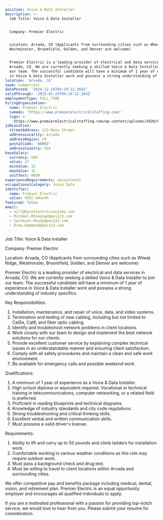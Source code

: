 ```yaml
---
position: Voice & Data Installer
description: >-
  Job Title: Voice & Data Installer


  Company: Premier Electric


  Location: Arvada, CO (Applicants from surrounding cities such as Wheat Ridge,
  Westminster, Broomfield, Golden, and Denver are welcome)


  Premier Electric is a leading provider of electrical and data services in
  Arvada, CO. We are currently seeking a skilled Voice & Data Installer to join
  our team. The successful candidate will have a minimum of 1 year of experience
  in Voice & Data Installer work and possess a strong understanding of in...
location: 'Arvada, CO'
team: Commercial
datePosted: '2024-12-18T04:29:12.364Z'
validThrough: '2025-01-25T04:29:12.364Z'
employmentType: FULL_TIME
hiringOrganization:
  name: Premier Electric
  sameAs: 'https://www.premierelectricalstaffing.com/'
  logo: >-
    https://www.premierelectricalstaffing.com/wp-content/uploads/2020/05/Premier-Electrical-Staffing-logo.png
jobLocation:
  streetAddress: 123 Main Street
  addressLocality: Arvada
  addressRegion: CO
  postalCode: '80002'
  addressCountry: USA
baseSalary:
  currency: USD
  value: 27
  minValue: 22
  maxValue: 32
  unitText: HOUR
experienceRequirements: seniorLevel
occupationalCategory: Voice Data
identifier:
  name: Premier Electric
  value: VOIC-d4ou4h
featured: false
email:
  - will@bestelectricianjobs.com
  - Michael.Mckeaige@pes123.com
  - Sarahann.Moody@pes123.com
  - Drew.Hammond@pes123.com
---
```




Job Title: Voice & Data Installer

Company: Premier Electric

Location: Arvada, CO (Applicants from surrounding cities such as Wheat Ridge, Westminster, Broomfield, Golden, and Denver are welcome)

Premier Electric is a leading provider of electrical and data services in Arvada, CO. We are currently seeking a skilled Voice & Data Installer to join our team. The successful candidate will have a minimum of 1 year of experience in Voice & Data Installer work and possess a strong understanding of industry specifics.

Key Responsibilities:

1. Installation, maintenance, and repair of voice, data, and video systems.
2. Termination and testing of new cabling, including but not limited to Cat5e, Cat6, and fiber optic cabling.
3. Identify and troubleshoot network problems in client locations.
4. Work closely with our team to design and implement the best network solutions for our clients.
5. Provide excellent customer service by explaining complex technical issues in an understandable manner and ensuring client satisfaction.
6. Comply with all safety procedures and maintain a clean and safe work environment.
7. Be available for emergency calls and possible weekend work.

Qualifications:

1. A minimum of 1 year of experience as a Voice & Data Installer.
2. High school diploma or equivalent required. Vocational or technical training in telecommunications, computer networking, or a related field is preferred.
3. Proficient in reading blueprints and technical diagrams.
4. Knowledge of industry standards and city code regulations.
5. Strong troubleshooting and critical thinking skills.
6. Excellent verbal and written communication skills.
7. Must possess a valid driver's license.

Requirements:

1. Ability to lift and carry up to 50 pounds and climb ladders for installation work.
2. Comfortable working in various weather conditions as this role may require outdoor work.
3. Must pass a background check and drug test.
4. Must be willing to travel to client locations within Arvada and surrounding cities.

We offer competitive pay and benefits package including medical, dental, vision, and retirement plan. Premier Electric is an equal opportunity employer and encourages all qualified individuals to apply. 

If you are a motivated professional with a passion for providing top-notch service, we would love to hear from you. Please submit your resume for consideration.
